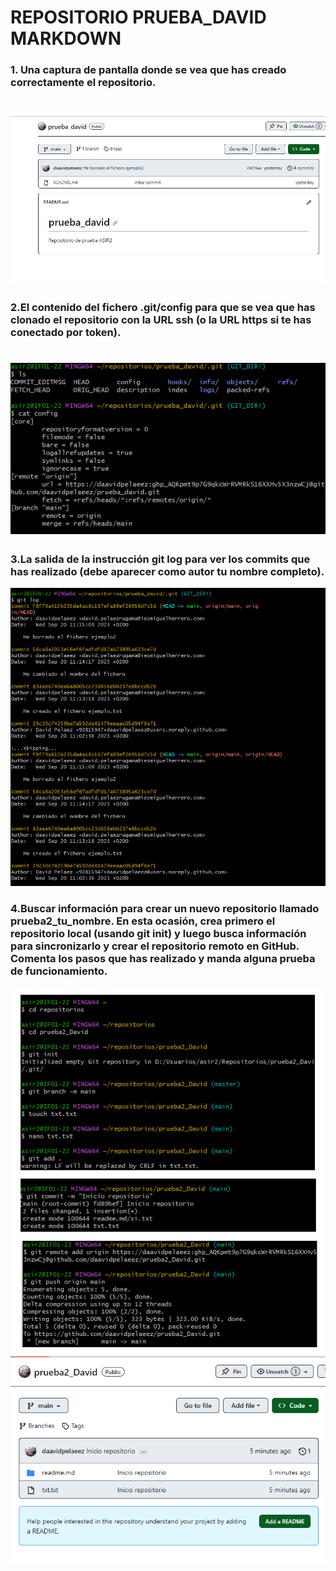 # REPOSITORIO PRUEBA_DAVID MARKDOWN
### 1. Una captura de pantalla donde se vea que has creado correctamente el repositorio.
# ![Captura Repositorio](img/repositorio.png)
### 2.El contenido del fichero .git/config para que se vea que has clonado el repositorio con la URL ssh (o la URL https si te has conectado por token).
# ![Captura Contenido Fichero GIT](img/gitconfig.png)
### 3.La salida de la instrucción git log para ver los commits que has realizado (debe aparecer como autor tu nombre completo).
![Captura GITLOG](img/log.png)
### 4.Buscar información para crear un nuevo repositorio llamado prueba2_tu_nombre. En esta ocasión, crea primero el repositorio local (usando git init) y luego busca información para sincronizarlo y crear el repositorio remoto en GitHub. Comenta los pasos que has realizado y manda alguna prueba de funcionamiento.

![Captura GITLOG](img/subir.png)
![Captura GITLOG](img/final.png)